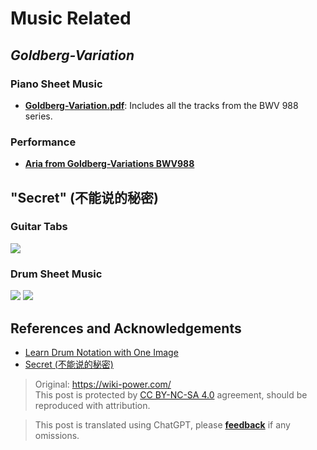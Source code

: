 # Music Related

## _Goldberg-Variation_

### Piano Sheet Music

- [**Goldberg-Variation.pdf**](https://github.com/linyuxuanlin/File-host/blob/main/docs/Goldberg-Variation.pdf): Includes all the tracks from the BWV 988 series.

### Performance

- [**Aria from Goldberg-Variations BWV988**](https://www.bilibili.com/video/av86981368#reply2336107317)

## "Secret" (不能说的秘密)

### Guitar Tabs

![](https://media.wiki-power.com/img/20200215141455.png)

### Drum Sheet Music

![](https://media.wiki-power.com/img/20200215141644.png)
![](https://media.wiki-power.com/img/20200215141727.png)

## References and Acknowledgements

- [Learn Drum Notation with One Image](https://zhuanlan.zhihu.com/p/37721158)
- [Secret (不能说的秘密)](https://yoopu.me/view/BXjRgMXY#c=false&e=false&n=false&s=false&i=ukulele&k=0)

> Original: <https://wiki-power.com/>  
> This post is protected by [CC BY-NC-SA 4.0](https://creativecommons.org/licenses/by/4.0/deed.en) agreement, should be reproduced with attribution.

> This post is translated using ChatGPT, please [**feedback**](https://github.com/linyuxuanlin/Wiki_MkDocs/issues/new) if any omissions.
